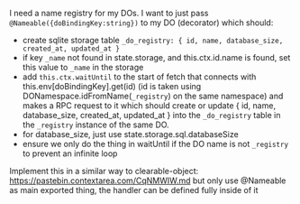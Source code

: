 I need a name registry for my DOs. I want to just pass `@Nameable({doBindingKey:string})` to my DO (decorator) which should:

- create sqlite storage table `_do_registry: { id, name, database_size, created_at, updated_at }`
- if key `_name` not found in state.storage, and this.ctx.id.name is found, set this value to `_name` in the storage
- add `this.ctx.waitUntil` to the start of fetch that connects with this.env[doBindingKey].get(id) (id is taken using DONamespace.idFromName(`_registry`) on the same namespace) and makes a RPC request to it which should create or update { id, name, database_size, created_at, updated_at } into the `_do_registry` table in the `_registry` instance of the same DO.
- for database_size, just use state.storage.sql.databaseSize
- ensure we only do the thing in waitUntil if the DO name is not `_registry` to prevent an infinite loop

Implement this in a similar way to clearable-object: https://pastebin.contextarea.com/CqNMWIW.md but only use @Nameable as main exported thing, the handler can be defined fully inside of it
